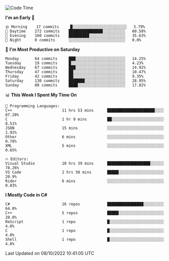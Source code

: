 <!--START_SECTION:waka-->
![Code Time](http://img.shields.io/badge/Code%20Time-850%20hrs%2040%20mins-blue)

**I'm an Early 🐤** 

```text
🌞 Morning    17 commits     █░░░░░░░░░░░░░░░░░░░░░░░░   3.79% 
🌆 Daytime    272 commits    ███████████████░░░░░░░░░░   60.58% 
🌃 Evening    160 commits    █████████░░░░░░░░░░░░░░░░   35.63% 
🌙 Night      0 commits      ░░░░░░░░░░░░░░░░░░░░░░░░░   0.0%

```
📅 **I'm Most Productive on Saturday** 

```text
Monday       64 commits     ███░░░░░░░░░░░░░░░░░░░░░░   14.25% 
Tuesday      19 commits     █░░░░░░░░░░░░░░░░░░░░░░░░   4.23% 
Wednesday    67 commits     ███░░░░░░░░░░░░░░░░░░░░░░   14.92% 
Thursday     47 commits     ██░░░░░░░░░░░░░░░░░░░░░░░   10.47% 
Friday       42 commits     ██░░░░░░░░░░░░░░░░░░░░░░░   9.35% 
Saturday     130 commits    ███████░░░░░░░░░░░░░░░░░░   28.95% 
Sunday       80 commits     ████░░░░░░░░░░░░░░░░░░░░░   17.82%

```


📊 **This Week I Spent My Time On** 

```text
💬 Programming Languages: 
C++                      11 hrs 53 mins      █████████████████████░░░░   87.28% 
C                        1 hr 9 mins         ██░░░░░░░░░░░░░░░░░░░░░░░   8.51% 
JSON                     15 mins             ░░░░░░░░░░░░░░░░░░░░░░░░░   1.92% 
Other                    6 mins              ░░░░░░░░░░░░░░░░░░░░░░░░░   0.78% 
XML                      5 mins              ░░░░░░░░░░░░░░░░░░░░░░░░░   0.65%

🔥 Editors: 
Visual Studio            10 hrs 39 mins      ███████████████████░░░░░░   78.26% 
VS Code                  2 hrs 50 mins       █████░░░░░░░░░░░░░░░░░░░░   20.9% 
Rider                    6 mins              ░░░░░░░░░░░░░░░░░░░░░░░░░   0.83%

```

**I Mostly Code in C#** 

```text
C#                       16 repos            ████████████████░░░░░░░░░   64.0% 
C++                      5 repos             █████░░░░░░░░░░░░░░░░░░░░   20.0% 
ReScript                 1 repo              █░░░░░░░░░░░░░░░░░░░░░░░░   4.0% 
C                        1 repo              █░░░░░░░░░░░░░░░░░░░░░░░░   4.0% 
Shell                    1 repo              █░░░░░░░░░░░░░░░░░░░░░░░░   4.0%

```



 Last Updated on 08/10/2022 10:41:05 UTC
<!--END_SECTION:waka-->
